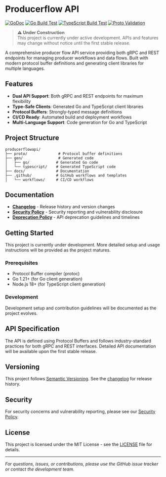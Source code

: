 # Producerflow API

[![GoDoc](https://godoc.org/github.com/agentero/producerflowapi?status.svg)](https://godoc.org/github.com/agentero/producerflowapi)
[![Go Build Test](https://github.com/agentero/producerflowapi/actions/workflows/go-build.yml/badge.svg)](https://github.com/agentero/producerflowapi/actions/workflows/go-build.yml)
[![TypeScript Build Test](https://github.com/agentero/producerflowapi/actions/workflows/ts-build.yml/badge.svg)](https://github.com/agentero/producerflowapi/actions/workflows/ts-build.yml)
[![Proto Validation](https://github.com/agentero/producerflowapi/actions/workflows/proto-validation.yml/badge.svg)](https://github.com/agentero/producerflowapi/actions/workflows/proto-validation.yml)

> **⚠️ Under Construction**  
> This project is currently under active development. APIs and features may change without notice until the first stable release.

A comprehensive producer flow API service providing both gRPC and REST endpoints for managing producer workflows and data flows. Built with modern protocol buffer definitions and generating client libraries for multiple languages.

## Features

- **Dual API Support**: Both gRPC and REST endpoints for maximum flexibility
- **Type-Safe Clients**: Generated Go and TypeScript client libraries
- **Protocol Buffers**: Strongly-typed message definitions
- **CI/CD Ready**: Automated build and deployment workflows
- **Multi-Language Support**: Code generation for Go and TypeScript

## Project Structure

```
producerflowapi/
├── proto/              # Protocol buffer definitions
├── gen/                # Generated code
│   ├── go/            # Generated Go code
│   └── typescript/    # Generated TypeScript code
├── docs/              # Documentation
├── .github/           # GitHub workflows and templates
│   └── workflows/     # CI/CD workflows
```

## Documentation

- **[Changelog](CHANGELOG.md)** - Release history and version changes
- **[Security Policy](SECURITY.md)** - Security reporting and vulnerability disclosure
- **[Deprecation Policy](DEPRECATION.md)** - API deprecation guidelines and timelines

## Getting Started

This project is currently under development. More detailed setup and usage instructions will be provided as the project matures.

### Prerequisites

- Protocol Buffer compiler (protoc)
- Go 1.21+ (for Go client generation)
- Node.js 18+ (for TypeScript client generation)

### Development

Development setup and contribution guidelines will be documented as the project evolves.

## API Specification

The API is defined using Protocol Buffers and follows industry-standard practices for both gRPC and REST interfaces. Detailed API documentation will be available upon the first stable release.

## Versioning

This project follows [Semantic Versioning](https://semver.org/). See the [changelog](CHANGELOG.md) for release history.

## Security

For security concerns and vulnerability reporting, please see our [Security Policy](SECURITY.md).

## License

This project is licensed under the MIT License - see the [LICENSE](LICENSE) file for details.

---

*For questions, issues, or contributions, please use the GitHub issue tracker or contact the development team.*
